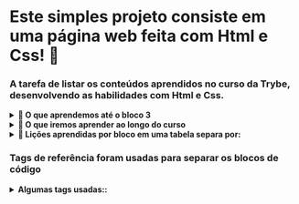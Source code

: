 # Este simples projeto consiste em uma página web feita com Html e Css! :rocket:


### A tarefa de listar os conteúdos aprendidos no curso da Trybe, desenvolvendo as habilidades com Html e Css. 

<details>
  <summary>
    <b>📌 O que aprendemos até o bloco 3</b>
  </summary>
  - **1** - Ubuntu
  - **2** - Comandos no terminal
  - **3** - Unix e Bash
  - **etc...** -
</details>

<details>
  <summary>
    <b>📌 O que iremos aprender ao longo do curso</b>
  </summary>
  - **.** - Responsividade
  - **.** - Javascript
  - **.** - Array e loop For
  - **etc...** -
</details>

<details>
  <summary>
    <b>📌 Lições aprendidas por bloco em uma tabela separa por:</b>
  </summary>
  - **.** - trilha
  - **.** - bloco
  - **.** - matéria
  - **.** - projeto
</details>


### Tags de referência foram usadas para separar os blocos de código
<details>
  <summary>
    <b>Algumas tags usadas::</b>
  </summary>
  - **.** - head
  - **.** - main
  - **.** - section
  - **.** - footer
  _ **etc...**
</details>
